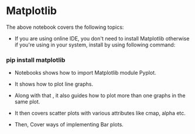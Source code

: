 # Matplotlib
The above notebook covers the following topics:
* If you are using online IDE, you don't need to install Matplotlib otherwise if you're using in your system, install by using following command:
### pip install matplotlib
* Notebooks shows how to import Matplotlib module Pyplot.
* It shows how to plot line graphs.
  <img snc = *images/Capture1.PNG.PNG*>
* Along with that , it also guides how to plot more than one graphs in the same plot.
   <img snc = *images/Capture1.PNG*>
* It then covers scatter plots with various attributes like cmap, alpha etc.
   <img snc = *images/Capture1.PNG.PNG*>
   <img snc = *images/Capture1.PNG.PNG*>
   <img snc = *images/Capture1.PNG.PNG*>
   <img snc = *images/Capture1.PNG.PNG*>
   

* Then, Cover ways of implementing Bar plots.
   <img snc = *images/Capture1.PNG.PNG*>
   <img snc = *images/Capture1.PNG.PNG*>
   <img snc = *images/Capture1.PNG.PNG*>
   <img snc = *images/Capture1.PNG.PNG*>

